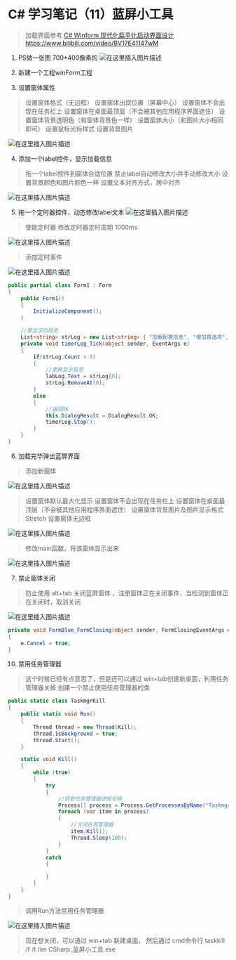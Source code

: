 # C# 学习笔记（11）蓝屏小工具
>加载界面参考 [C# Winform 现代化扁平化启动界面设计](https://www.bilibili.com/video/BV17E41147wM)https://www.bilibili.com/video/BV17E41147wM

1. PS做一张图 700*400像素的
![在这里插入图片描述](https://img-blog.csdnimg.cn/20210601222058160.png?x-oss-process=image/watermark,type_ZmFuZ3poZW5naGVpdGk,shadow_10,text_aHR0cHM6Ly9ibG9nLmNzZG4ubmV0L3dlaXhpbl80MjM3ODMxOQ==,size_16,color_FFFFFF,t_70)  

2. 新建一个工程winForm工程
3. 设置窗体属性
>设置窗体格式（无边框）
>设置窗体出现位置（屏幕中心）
>设置窗体不会出现在任务栏上
>设置窗体在桌面最顶层（不会被其他应用程序界面遮住）
>设置窗体背景透明色（和窗体背景色一样）
>设置窗体大小（和图片大小相同即可）
>设置鼠标光标样式
>设置背景图片  

![在这里插入图片描述](https://img-blog.csdnimg.cn/20210601222917513.png?x-oss-process=image/watermark,type_ZmFuZ3poZW5naGVpdGk,shadow_10,text_aHR0cHM6Ly9ibG9nLmNzZG4ubmV0L3dlaXhpbl80MjM3ODMxOQ==,size_16,color_FFFFFF,t_70)  

4.  添加一个label控件，显示加载信息
>拖一个label控件到窗体合适位置
>禁止label自动修改大小并手动修改大小
>设置背景颜色和图片颜色一样
>设置文本对齐方式，居中对齐  
>
![在这里插入图片描述](https://img-blog.csdnimg.cn/20210601223922203.png?x-oss-process=image/watermark,type_ZmFuZ3poZW5naGVpdGk,shadow_10,text_aHR0cHM6Ly9ibG9nLmNzZG4ubmV0L3dlaXhpbl80MjM3ODMxOQ==,size_16,color_FFFFFF,t_70)


5. 拖一个定时器控件，动态修改label文本
![在这里插入图片描述](https://img-blog.csdnimg.cn/20210601224254558.png?x-oss-process=image/watermark,type_ZmFuZ3poZW5naGVpdGk,shadow_10,text_aHR0cHM6Ly9ibG9nLmNzZG4ubmV0L3dlaXhpbl80MjM3ODMxOQ==,size_16,color_FFFFFF,t_70)  
>使能定时器
>修改定时器定时周期 1000ms  
>
![在这里插入图片描述](https://img-blog.csdnimg.cn/20210601224411902.png?x-oss-process=image/watermark,type_ZmFuZ3poZW5naGVpdGk,shadow_10,text_aHR0cHM6Ly9ibG9nLmNzZG4ubmV0L3dlaXhpbl80MjM3ODMxOQ==,size_16,color_FFFFFF,t_70)
>添加定时事件

![在这里插入图片描述](https://img-blog.csdnimg.cn/20210601224527516.png?x-oss-process=image/watermark,type_ZmFuZ3poZW5naGVpdGk,shadow_10,text_aHR0cHM6Ly9ibG9nLmNzZG4ubmV0L3dlaXhpbl80MjM3ODMxOQ==,size_16,color_FFFFFF,t_70)

```csharp
public partial class Form1 : Form
{
    public Form1()
    {
        InitializeComponent();
    }

    //要显示的信息
    List<string> strLog = new List<string> { "加载配置信息", "增加首选项", "正在初始化", "增加脚本支持" };
    private void timerLog_Tick(object sender, EventArgs e)
    {
        if(strLog.Count > 0)
        {
            //更换显示信息
            labLog.Text = strLog[0];
            strLog.RemoveAt(0);
        }
        else
        {
            //返回OK
            this.DialogResult = DialogResult.OK;
            timerLog.Stop();
        }
    }
}
```

6.  加载完毕弹出蓝屏界面
>添加新窗体

![在这里插入图片描述](https://img-blog.csdnimg.cn/20210601231413395.png?x-oss-process=image/watermark,type_ZmFuZ3poZW5naGVpdGk,shadow_10,text_aHR0cHM6Ly9ibG9nLmNzZG4ubmV0L3dlaXhpbl80MjM3ODMxOQ==,size_16,color_FFFFFF,t_70)
>设置窗体默认最大化显示
>设置窗体不会出现在任务栏上
>设置窗体在桌面最顶层（不会被其他应用程序界面遮住）
>设置窗体背景图片及图片显示格式Stretch
>设置窗体无边框
>
![在这里插入图片描述](https://img-blog.csdnimg.cn/20210601231737709.png?x-oss-process=image/watermark,type_ZmFuZ3poZW5naGVpdGk,shadow_10,text_aHR0cHM6Ly9ibG9nLmNzZG4ubmV0L3dlaXhpbl80MjM3ODMxOQ==,size_16,color_FFFFFF,t_70)

>修改main函数，将该窗体显示出来

![在这里插入图片描述](https://img-blog.csdnimg.cn/20210601234720374.png?x-oss-process=image/watermark,type_ZmFuZ3poZW5naGVpdGk,shadow_10,text_aHR0cHM6Ly9ibG9nLmNzZG4ubmV0L3dlaXhpbl80MjM3ODMxOQ==,size_16,color_FFFFFF,t_70)




7.  禁止窗体关闭
> 防止使用 alt+tab 关闭蓝屏窗体 ，注册窗体正在关闭事件，当检测到窗体正在关闭时，取消关闭

![在这里插入图片描述](https://img-blog.csdnimg.cn/20210601233208405.png?x-oss-process=image/watermark,type_ZmFuZ3poZW5naGVpdGk,shadow_10,text_aHR0cHM6Ly9ibG9nLmNzZG4ubmV0L3dlaXhpbl80MjM3ODMxOQ==,size_16,color_FFFFFF,t_70)

```csharp
private void FormBlue_FormClosing(object sender, FormClosingEventArgs e)
{
    e.Cancel = true;
}
```

10.  禁用任务管理器
>这个时候已经有点意思了，但是还可以通过 win+tab创建新桌面，利用任务管理器关掉
>创建一个禁止使用任务管理器的类
```csharp
public static class TaskmgrKill
{
    public static void Run()
    {
        Thread thread = new Thread(Kill);
        thread.IsBackground = true;
        thread.Start();
    }

    static void Kill()
    {
        while (true)
        {
            try
            {
                //获取任务管理器进程句柄
                Process[] process = Process.GetProcessesByName("Taskmgr");
                foreach (var item in process)
                {
                    //关闭任务管理器
                    item.Kill();
                    Thread.Sleep(100);
                }
            }
            catch
            {

            }
        }
    }
}
```
>调用Run方法禁用任务管理器

![在这里插入图片描述](https://img-blog.csdnimg.cn/20210601235756263.png?x-oss-process=image/watermark,type_ZmFuZ3poZW5naGVpdGk,shadow_10,text_aHR0cHM6Ly9ibG9nLmNzZG4ubmV0L3dlaXhpbl80MjM3ODMxOQ==,size_16,color_FFFFFF,t_70)
>现在想关闭，可以通过 win+tab 新建桌面， 然后通过 cmd命令行   taskkill /f /t /im CSharp_蓝屏小工具.exe 
